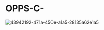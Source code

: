 # OPPS-C-


![43942192-471a-450e-a1a5-28135a62e1a5](https://user-images.githubusercontent.com/70067609/107935639-a7c72580-6fa7-11eb-9818-11a17a1357ba.gif)
